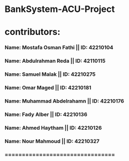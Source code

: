 # BankSystem-ACU-Project
# contributors:
### Name: Mostafa Osman Fathi || ID: 42210104     
### Name: Abdulrahman Reda    || ID: 42110115  
### Name: Samuel Malak        || ID: 42210275
### Name: Omar Maged          || ID: 42210181
### Name: Muhammad Abdelrahamn || ID: 42210176
### Name: Fady Alber          || ID: 42210136  
### Name: Ahmed Haytham       || ID: 42210126
### Name: Nour Mahmoud        || ID: 42210327
### ================================
